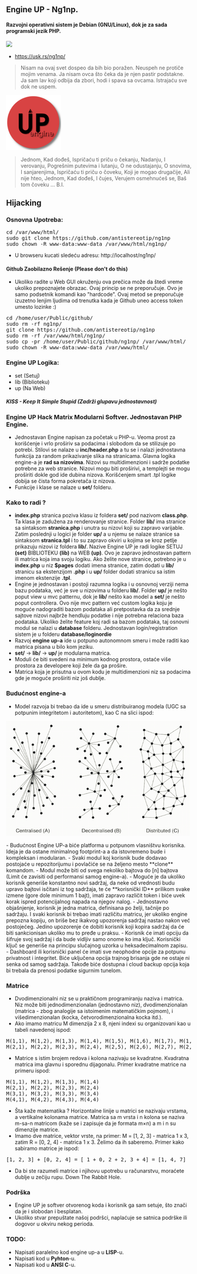 ## Engine UP - Ng1np.
#### Razvojni operativni sistem je Debian (GNU/Linux), dok je za sada programski jezik PHP.
<img src="https://img.shields.io/badge/PHP-777BB4?style=for-the-badge&logo=php&logoColor=white" />

- https://usk.rs/ng1np/

> Nisam na ovaj svet dospeo da bih bio poražen. Neuspeh ne protiče mojim venama. Ja nisam ovca što čeka da je njen pastir podstakne. Ja sam lav koji odbija da zbori, hodi i spava sa ovcama. Istrajaću sve dok ne uspem.

<p>
<img src="https://github.com/antistereotip/ng1np/blob/main/logotip.png" width="150" />  
</p>

> Jednom, Kad dođeš, Ispričaću ti priču o čekanju, Nadanju, 
I verovanju, Pogrešnim putevima i lutanju, O ne odustajanju, 
O snovima, I sanjarenjima, Ispričaću ti priču o čoveku, 
Koji je mogao drugačije, Ali nije hteo, Jednom, Kad dođeš, 
I čujes, Verujem osmehnućeš se, Baš tom čoveku ...
B.I.

## Hijacking

### Osnovna Upotreba:

<pre>
cd /var/www/html/
sudo git clone https://github.com/antistereotip/ng1np
sudo chown -R www-data:www-data /var/www/html/ng1np/
</pre>

- U browseru kucati sledeću adresu: http://localhost/ng1np/


#### Github Zaobilazno Rešenje (Please don't do this)

- Ukoliko radite u Web GUI okruženju ova prečica može da štedi vreme ukoliko prepoznajete obrazac. Ovaj princip se ne preporučuje. Ovo je samo podsetnik komandi kao "hardcode". Ovaj metod se preporučuje izuzetno lenjim ljudima od trenutka kada je Github uneo access token umesto lozinke :)

<pre>
cd /home/user/Public/github/
sudo rm -rf ng1np/
git clone https://github.com/antistereotip/ng1np
sudo rm -rf /var/www/html/ng1np/
sudo cp -pr /home/user/Public/github/ng1np/ /var/www/html/
sudo chown -R www-data:www-data /var/www/html/
</pre>


### Engine UP Logika:

- set (Setuj)
- lib (Biblioteku)
- up (Na Web)

##### KISS - Keep It Simple Stupid (Zadrži glupavu jednostavnost)

### Engine UP Hack Matrix Modularni Softver. Jednostavan PHP Engine.

- Jednostavan Engine napisan za početak u PHP-u. Veoma prost za korišćenje i vrlo proširiv sa podacima i slobodom da se stilizuje po potrebi. Stilovi se nalaze u **inc/header.php** a tu se i nalazi jednostavna funkcija za random prikazivanje slika na stranicama. Glavna logika engine-a je **rad sa nizovima**. Nizovi su multidimenzioni i sadrže podatke potrebne za web stranice. Nizovi mogu biti proširivi, a templejti se mogu proširiti dokle god ide dubina nizova. Korišćenjem smart .tpl logike dobija se čista forma pokretača iz nizova.
- Funkcije i klase se nalaze u **set/** folderu.


### Kako to radi ?

- **index.php** stranica poziva klasu iz foldera **set/** pod nazivom **class.php**. Ta klasa je zadužena za renderovanje stranice. Folder **lib/** ima stranice sa sintaksom **stranica.php** i unutra su nizovi koji su zapravo varijable. Zatim poslednji u logici je folder **up/** a u njemu se nalaze stranice sa sintaksom **stranica.tpl** i to su zapravo okviri u kojima se kroz petlje prikazuju nizovi iz foldera **lib/**. Nazive Engine UP je radi logike SETUJ **(set)** BIBLIOTEKU **(lib)** na WEB **(up)**. Ovo je zapravo jednostavan pattern ili matrica koja ima svoju logiku. Ako želite nove stranice, potrebno je u **index.php** u niz **$pages** dodati imena stranice, zatim dodati u **lib/** stranicu sa ekstenzijom **.php** i u **up/** folder dodati stranicu sa istim imenom ekstenzije **.tpl**. 
- Engine je jednostavan i postoji razumna logika i u osnovnoj verziji nema bazu podataka, već je sve u nizovima u folderu **lib/**. Folder **up/** je nešto poput view u mvc patternu, dok je **lib/** nešto kao model a **set/** je nešto poput controllera. Ovo nije mvc pattern već custom logika koju je moguće nadograditi bazom podataka ali pretpostavka da za srednje sajtove nizovi najbrže hendluju podatke i nije potrebna relaciona baza podataka. Ukoliko želite feature koj radi sa bazom podataka, taj osnovni modul se nalazi u **database** folderu. Jednostavan login/registration sistem je u folderu **database/loginordie**
- Razvoj **engine up-a** ide u potpuno autonomnom smeru i može raditi kao matrica pisana u bilo kom jeziku. 
- **set/** -> **lib/** -> **up/** je modularna matrica.
- Moduli će biti svedeni na minimum kodnog prostora, ostaće više prostora za developere koji žele da ga prošire.
- Matrica koja je prisutna u ovom kodu je multidimenzioni niz sa podacima gde je moguće proširiti niz još dublje.

### Budućnost engine-a

- Model razvoja bi trebao da ide u smeru distribuiranog modela (UGC sa potpunim integritetom i autoritetom), kao C na slici ispod:
<p>
<img src="https://github.com/antistereotip/ng1np/blob/main/models.png" width="500" />  
</p>
- Budućnost Engine UP-a biće platforma u potpunom vlasništvu korisnika. Ideja je da ostane minimalnog footprint-a a da istovremeno bude i kompleksan i modularan. 
- Svaki modul koj korisnik bude dodavao postojaće u repozitorijumu i povlačiće se na željeno mesto **clone** komandom.
- Modul može biti od svega nekoliko bajtova do [n] bajtova (Limit će zavisiti od performansi samog engine-a).
- Moguće je da ukoliko korisnik generiše konstantno novi sadržaj, da neke od vrednosti budu upravo bajtovi isčitani iz tog sadržaja, te će **korisnički ID** prilikom svake izmene (gore dole minimum 1 bajt), imati zapravo različit token i biće uvek korak ispred potencijalnog napada na njegov nalog.
- Jednostavno objašnjenje, korisnik je jedna matrica, definisana po želji, tačnije po sadržaju. I svaki korisnik bi trebao imati različitu matricu, jer ukoliko engine prepozna kopiju, on briše bez ikakvog upozorenja sadržaj nastao nakon već postojećeg. Jedino upozorenje će dobiti korisnik koji kopira sadržaj da će biti sankcionisan ukoliko mu to pređe u praksu.
- Korisnik će imati opciju da šifruje svoj sadržaj i da bude vidljiv samo onome ko ima ključ. Korisnički ključ se generiše na principu slučajnog uzorka u heksadecimalnom zapisu.
- Dashboard ili korisnički panel će imati sve neophodne opcije za potpunu privatnost i integritet. Biće uključena opcija trajnog brisanja gde ne ostaje ni senka od samog sadržaja. Takođe biće dostupna i cloud backup opcija koja bi trebala da prenosi podatke sigurnim tunelom.


### Matrice

- Dvodimenzionalni niz se u praktičnom programiranju naziva i matrica. Niz može biti jednodimenzionalan (jednostavno niz), dvodimenzionalan (matrica - zbog analogije sa istoimenim matematičkim pojmom), i višedimenzionalan (kocka, četvorodimenzionalna kocka itd.).
- Ako imamo matricu M dimenzija 2 x 8, njeni indexi su organizovani kao u tabeli navedenoj ispod:
<pre>
M(1,1), M(1,2), M(1,3), M(1,4), M(1,5), M(1,6), M(1,7), M(1,8)
M(2,1), M(2,2), M(2,3), M(2,4), M(2,5), M(2,6), M(2,7), M(2,8)
</pre>
- Matrice s istim brojem redova i kolona nazivaju se kvadratne. Kvadratna matrica ima glavnu i sporednu dijagonalu. Primer kvadratne matrice na primeru ispod:
<pre>
M(1,1), M(1,2), M(1,3), M(1,4)
M(2,1), M(2,2), M(2,3), M(2,4)
M(3,1), M(3,2), M(3,3), M(3,4)
M(4,1), M(4,2), M(4,3), M(4,4)
</pre>
- Šta kaže matematika ? Horizontalne linije u matrici se nazivaju vrstama, a vertikalne kolonama matrice. Matrica sa m vrsta i n kolona se naziva m-sa-n matricom (kaže se i zapisuje da je formata m×n) a m i n su dimenzije matrice.
- Imamo dve matrice, vektor vrste, na primer: M = [1, 2, 3] - matrica 1 x 3, zatim R = [0, 2, 4] - matrica 1 x 3. Želimo da ih saberemo. Primer kako sabiramo matrice je ispod:
<pre>
[1, 2, 3] + [0, 2, 4] = [ 1 + 0, 2 + 2, 3 + 4] = [1, 4, 7]
</pre>
- Da bi ste razumeli matrice i njihovu upotrebu u računarstvu, moraćete dublje u zečiju rupu. Down The Rabbit Hole.

### Podrška

- Engine UP je softver otvorenog koda i korisnik ga sam setuje, što znači da je i slobodan i besplatan.
- Ukoliko stvar prepuštate našoj podršci, naplaćuje se satnica podrške ili dogovor u okviru nekog perioda.

### TODO:

- Napisati paralelno kod engine up-a u **LISP**-u.
- Napisati kod u **Pyhton**-u.
- Napisati kod u **ANSI C**-u.

